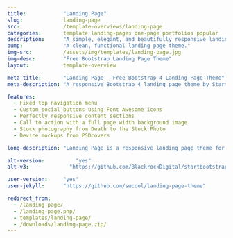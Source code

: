 ```yaml
---
title:            "Landing Page"
slug:             landing-page
src:              /template-overviews/landing-page
categories:       template landing-pages one-page portfolios popular
description:      "A simple, elegant, and beautifully responsive landing page theme for Bootstrap 4 websites."
bump:             "A clean, functional landing page theme."
img-src:          /assets/img/templates/landing-page.jpg
img-desc:         "Free Bootstrap Landing Page Theme"
layout:           template-overview

meta-title:       "Landing Page - Free Bootstrap 4 Landing Page Theme"
meta-description: "A responsive Bootstrap 4 landing page theme by Start Bootstrap. All Start Bootstrap templates are free to download and open source."

features:
  - Fixed top navigation menu
  - Custom social buttons using Font Awesome icons
  - Perfectly responsive content sections
  - Call to action with a full page width background image
  - Stock photography from Death to the Stock Photo
  - Device mockups from PSDcovers

long-description: "Landing Page is a responsive landing page theme for Bootstrap 4."

alt-version:		  "yes"
alt-v3:		        "https://github.com/BlackrockDigital/startbootstrap-landing-page/tree/v3-legacy"

user-version:     "yes"
user-jekyll:      "https://github.com/swcool/landing-page-theme"

redirect_from:
  - /landing-page/
  - /landing-page.php/
  - templates/landing-page/
  - /downloads/landing-page.zip/
---
```

